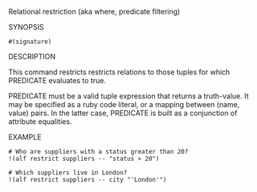 
Relational restriction (aka where, predicate filtering)

SYNOPSIS

    #(signature)

DESCRIPTION

This command restricts restricts relations to those tuples for which PREDICATE 
evaluates to true.

PREDICATE must be a valid tuple expression that returns a truth-value. It 
may be specified as a ruby code literal, or a mapping between (name, value) 
pairs. In the latter case, PREDICATE is built as a conjunction of attribute 
equalities.

EXAMPLE

    # Who are suppliers with a status greater than 20?
    !(alf restrict suppliers -- "status > 20")

    # Which suppliers live in London?
    !(alf restrict suppliers -- city "'London'")

